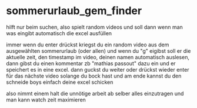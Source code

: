 # sommerurlaub_gem_finder

hilft nur beim suchen, also spielt random videos und soll dann wenn man was eingibt automatisch die excel ausfüllen

immer wenn du enter drückst kriegst du ein random video aus dem ausgewählten sommerurlaub (oder allen) und wenn du "g" eigibst soll er die aktuelle zeit, den timestamp im video, deinen namen automatisch auslesen, dann gibst du einen kommentar zb "mathias passout" dazu ein und er speichert es in eine excel. dann guckst du weiter oder drückst wieder enter für das nächste video solange du bock hast und am ende kannst du den schneide boys einfach deine excel schicken

also nimmt einem halt die unnötige arbeit ab selber alles einzutragen und man kann watch zeit maximieren
